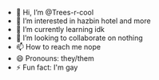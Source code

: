 - 👋 Hi, I’m @Trees-r-cool
- 👀 I’m interested in hazbin hotel and more
- 🌱 I’m currently learning idk
- 💞️ I’m looking to collaborate on nothing
- 📫 How to reach me nope
- 😄 Pronouns: they/them
- ⚡ Fun fact: I'm gay

<!---
Trees-r-cool/Trees-r-cool is a ✨ special ✨ repository because its `README.md` (this file) appears on your GitHub profile.
You can click the Preview link to take a look at your changes.
--->
